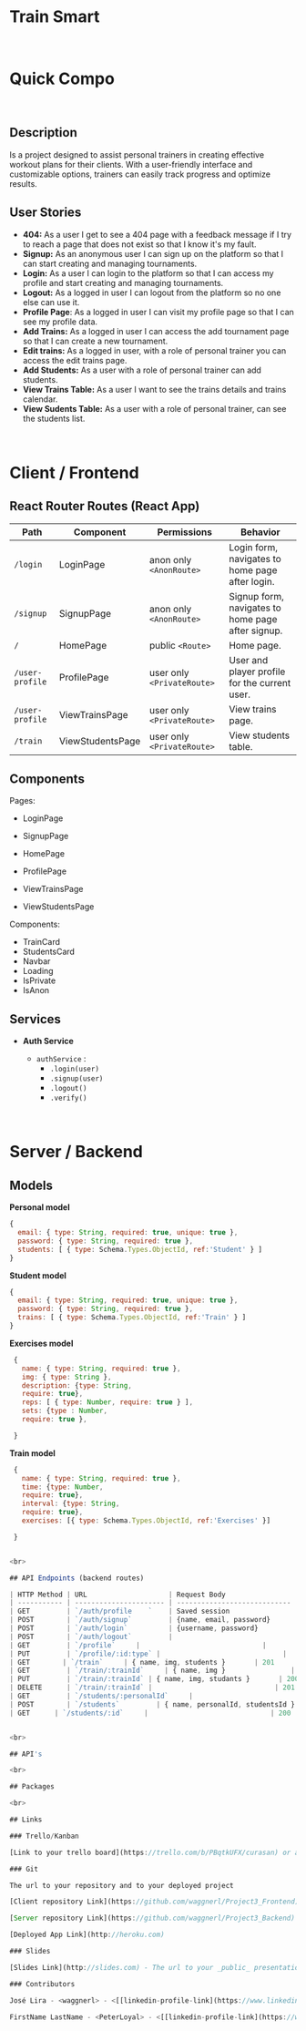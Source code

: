 # Train Smart

<br>

# Quick Compo

<br>

## Description

Is a project designed to assist personal trainers in creating effective workout plans for their clients. With a user-friendly interface and customizable options, trainers can easily track progress and optimize results.

## User Stories

- **404:** As a user I get to see a 404 page with a feedback message if I try to reach a page that does not exist so that I know it's my fault.
- **Signup:** As an anonymous user I can sign up on the platform so that I can start creating and managing tournaments.
- **Login:** As a user I can login to the platform so that I can access my profile and start creating and managing tournaments.
- **Logout:** As a logged in user I can logout from the platform so no one else can use it.
- **Profile Page**: As a logged in user I can visit my profile page so that I can see my profile data.
- **Add Trains:** As a logged in user I can access the add tournament page so that I can create a new tournament.
- **Edit trains:** As a logged in user, with a role of personal trainer you can access the edit trains page.
- **Add Students:** As a user with a role of personal trainer can add students.
- **View Trains Table:** As a user I want to see the trains details and trains calendar.
- **View Sudents Table:** As a user with a role of personal trainer, can see the students list.

<br>

# Client / Frontend

## React Router Routes (React App)

| Path            | Component        | Permissions                | Behavior                                          |
| --------------- | ---------------- | -------------------------- | ------------------------------------------------- |
| `/login`        | LoginPage        | anon only `<AnonRoute>`    | Login form, navigates to home page after login.   |
| `/signup`       | SignupPage       | anon only `<AnonRoute>`    | Signup form, navigates to home page after signup. |
| `/`             | HomePage         | public `<Route>`           | Home page.                                        |
| `/user-profile` | ProfilePage      | user only `<PrivateRoute>` | User and player profile for the current user.     |
| `/user-profile` | ViewTrainsPage   | user only `<PrivateRoute>` | View trains page.                                 |
| `/train`        | ViewStudentsPage | user only `<PrivateRoute>` | View students table.                              |

## Components

Pages:

- LoginPage

- SignupPage

- HomePage

- ProfilePage

- ViewTrainsPage

- ViewStudentsPage

Components:

- TrainCard
- StudentsCard
- Navbar
- Loading
- IsPrivate
- IsAnon

## Services

- **Auth Service**

  - `authService` :
    - `.login(user)`
    - `.signup(user)`
    - `.logout()`
    - `.verify()`

<br>

# Server / Backend

## Models

**Personal model**

```javascript
{
  email: { type: String, required: true, unique: true },
  password: { type: String, required: true },
  students: [ { type: Schema.Types.ObjectId, ref:'Student' } ]
}
```

**Student model**

```javascript
{
  email: { type: String, required: true, unique: true },
  password: { type: String, required: true },
  trains: [ { type: Schema.Types.ObjectId, ref:'Train' } ]
}
```

**Exercises model**

```javascript
 {
   name: { type: String, required: true },
   img: { type: String },
   description: {type: String,
   require: true},
   reps: [ { type: Number, require: true } ],
   sets: {type : Number,
   require: true },

 }
```

**Train model**

```javascript
 {
   name: { type: String, required: true },
   time: {type: Number,
   require: true},
   interval: {type: String,
   require: true},
   exercises: [{ type: Schema.Types.ObjectId, ref:'Exercises' }]

 }


<br>

## API Endpoints (backend routes)

| HTTP Method | URL                    | Request Body                 | Success status | Error Status | Description                                                                                                                     |
| ----------- | ---------------------- | ---------------------------- | -------------- | ------------ | ------------------------------------------------------------------------------------------------------------------------------- |
| GET         | `/auth/profile    `    | Saved session                | 200            | 404          | Check if user is logged in and return profile page                                                                              |
| POST        | `/auth/signup`         | {name, email, password}      | 201            | 404          | Checks if fields not empty (422) and user not exists (409), then create user with encrypted password, and store user in session |
| POST        | `/auth/login`          | {username, password}         | 200            | 401          | Checks if fields not empty (422), if user exists (404), and if password matches (404), then stores user in session              |
| POST        | `/auth/logout`         |                              | 204            | 400          | Logs out the user                                                                                                               |
| GET         | `/profile`     |                              |                | 400          | Show profile of user                                                                                                           |
| PUT         | `/profile/:id:type` |                              |                |              | Update Profile                                                                                                        |
| GET        | `/train`     | { name, img, students }       | 201            | 400          | Create and save a new trains                                                                                               |
| GET         | `/train/:trainId`     | { name, img }                | 201            | 400          | edit player                                                                                                                     |
| PUT         | `/train/:trainId` | { name, img, studants }       | 200            | 400          | edit tournament                                                                                                                 |
| DELETE      | `/train/:trainId` |                              | 201            | 400          | delete trains                                                                                                              |
| GET         | `/students/:personalId`     |                              |                |              | show students                                                                                                            |
| POST        | `/students`         | { name, personalId, studentsId }  | 200            | 404          | add player                                                                                                                      |
| GET      | `/students/:id`     |                              | 200            | 400          | See details of students                                                                                                                 


<br>

## API's

<br>

## Packages

<br>

## Links

### Trello/Kanban

[Link to your trello board](https://trello.com/b/PBqtkUFX/curasan) or a picture of your physical board

### Git

The url to your repository and to your deployed project

[Client repository Link](https://github.com/waggnerl/Project3_Frontend)

[Server repository Link](https://github.com/waggnerl/Project3_Backend)

[Deployed App Link](http://heroku.com)

### Slides

[Slides Link](http://slides.com) - The url to your _public_ presentation slides

### Contributors

José Lira - <waggnerl> - <[[linkedin-profile-link](https://www.linkedin.com/in/wagner-lira/)](https://github.com/waggnerl)>

FirstName LastName - <PeterLoyal> - <[[linkedin-profile-link](https://www.linkedin.com/in/pedroleal6/)](https://github.com/PeterLoyal)>
```
